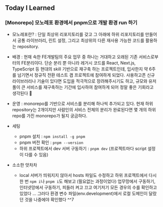 ## Today I Learned

### [Monorepo] 모노레포 환경에서 pnpm으로 개발 환경 run 하기

- 모노레포란? : 단일 최상위 리포지토리를 갖고 그 아래에 하위 리포지토리를 만들어서 공통 라이브러리, 린트 설정, 그리고 최상위의 다른 재사용 가능한 코드를 활용하는 repository.

- 배경 : 현재 속한 FE개발팀의 주요 업무 중 하나는 거대하고 오래된 기존 서비스로부터의 FE분리이다. 단순 분리 뿐 아니라 레거시 코드를 React, Next.js, TypeScript 등 현대의 skill 기반으로 재구축 하는 프로젝트인데, 입사한지 약 6주를 넘기면서 정규직 전환 테스트 겸 프로젝트에 참여하게 되었다. 사용하고픈 신규 라이브러리나 기술이 있다면 도입을 적극적으로 장려해주시기도 하고, 규모와 유저풀이 큰 서비스를 재구축하는 기간에 입사하여 참여하게 되어 정말 좋은 기회라고 생각된다 🎁

- 운영 : monorepo를 기반으로 서비스를 분리해 하나씩 추가되고 있다. 현재 하위 repository는 2개이지만 사람인의 서비스 전체의 분리가 완료된다면 몇 개의 하위 repo를 가진 monorepo가 될지 궁금하다.

- 세팅
  - pnpm 설치 : `npm install -g pnpm`
  - pnpm 버전 확인 : `pnpm --version`
  - 하위 프로젝트에서 dev 서버 구동하기 : `pnpm dev` (프로젝트마다 script 설정이 다를 수 있음)
- 소소한 앗차차
  - local 서버가 띄워지지 않아서 hosts 파일도 수정하고 하위 프로젝트에서 다시 한 번 `npm i`나 `pnpm i`도 해보고 (필요없는 과정이었다) 업무망에서 구동하기, 인터넷망에서 구동하기, 피들러 켜고 끄고 여기저기 모든 경우의 수를 확인하고 있었다 ... 그러다 환경 변수 파일(env.development)에서 로컬 도메인이 달랐던 것을 나중에야 확인했다 ^^7
